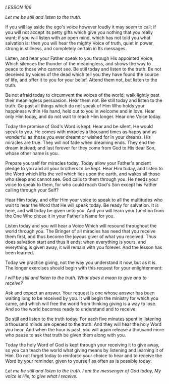 *LESSON 106*

*Let me be still and listen to the truth.*

If you will lay aside the ego's voice however loudly it may seem to call; if you will not accept its petty gifts which give you nothing that you really want; if you will listen with an open mind, which has not told you what salvation is; then you will hear the mighty Voice of truth, quiet in power, strong in stillness, and completely certain in Its messages.

Listen, and hear your Father speak to you through His appointed Voice, Which silences the thunder of the meaningless, and shows the way to peace to those who cannot see. Be still today and listen to the truth. Be not deceived by voices of the dead which tell you they have found the source of life, and offer it to you for your belief. Attend them not, but listen to the truth.

Be not afraid today to circumvent the voices of the world, walk lightly past their meaningless persuasion. Hear them not. Be still today and listen to the truth. Go past all things which do not speak of Him Who holds your happiness within His hand, held out to you in welcome and in love. Hear only Him today, and do not wait to reach Him longer. Hear one Voice today.

Today the promise of God's Word is kept. Hear and be silent. He would speak to you. He comes with miracles a thousand times as happy and as wonderful as those you ever dreamt or wished for in your dreams. His miracles are true. They will not fade when dreaming ends. They end the dream instead; and last forever for they come from God to His dear Son, whose other name is you.

Prepare yourself for miracles today. Today allow your Father's ancient pledge to you and all your brothers to be kept. Hear Him today, and listen to the Word which lifts the veil which lies upon the earth, and wakes all those who sleep and cannot see. God calls to them through you. He needs your voice to speak to them, for who could reach God's Son except his Father calling through your Self?

Hear Him today, and offer Him your voice to speak to all the multitudes who wait to hear the Word that He will speak today. Be ready for salvation. It is here, and will today be given unto you. And you will learn your function from the One Who chose it in your Father's Name for you.

Listen today and you will hear a Voice Which will resound throughout the world through you. The Bringer of all miracles has need that you receive them first, and thus become the joyous giver of what you received. Thus does salvation start and thus it ends; when everything is yours, and everything is given away, it will remain with you forever. And the lesson has been learned.

Today we practice giving, not the way you understand it now, but as it is. The longer exercises should begin with this request for your enlightenment:

_I will be still and listen to the truth._
_What does it mean to give and to receive?_

Ask and expect an answer. Your request is one whose answer has been waiting long to be received by you. It will begin the ministry for which you came, and which will free the world from thinking giving is a way to lose. And so the world becomes ready to understand and to receive.

Be still and listen to the truth today. For each five minutes spent in listening a thousand minds are opened to the truth. And they will hear the holy Word you hear. And when the hour is past, you will again release a thousand more who pause to ask that truth be given them along with you.

Today the holy Word of God is kept through your receiving it to give away, so you can teach the world what giving means by listening and learning it of Him. Do not forget today to reinforce your choice to hear and to receive the Word by your reminder, given to yourself as often as is possible today:

_Let me be still and listen to the truth._
_I am the messenger of God today,_
_My voice is His, to give what I receive._